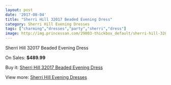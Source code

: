 ```yaml
---
layout: post
date: '2017-08-04'
title: "Sherri Hill 32017 Beaded Evening Dress"
category: Sherri Hill Evening Dresses
tags: ["charming","dresses","party","sherri","dress"]
image: http://img.princessan.com/29003-thickbox_default/sherri-hill-32017-beaded-evening-dress.jpg
---
```

Sherri Hill 32017 Beaded Evening Dress

On Sales: **$489.99**
<a href="https://www.princessan.com/en/13206-sherri-hill-32017-beaded-evening-dress.html"><amp-img layout="responsive" width="600" height="600" src="//img.princessan.com/29003-thickbox_default/sherri-hill-32017-beaded-evening-dress.jpg" alt="Sherri Hill 32017 Beaded Evening Dress 0" /></a>
<a href="https://www.princessan.com/en/13206-sherri-hill-32017-beaded-evening-dress.html"><amp-img layout="responsive" width="600" height="600" src="//img.princessan.com/29007-thickbox_default/sherri-hill-32017-beaded-evening-dress.jpg" alt="Sherri Hill 32017 Beaded Evening Dress 1" /></a>
<a href="https://www.princessan.com/en/13206-sherri-hill-32017-beaded-evening-dress.html"><amp-img layout="responsive" width="600" height="600" src="//img.princessan.com/29006-thickbox_default/sherri-hill-32017-beaded-evening-dress.jpg" alt="Sherri Hill 32017 Beaded Evening Dress 2" /></a>
<a href="https://www.princessan.com/en/13206-sherri-hill-32017-beaded-evening-dress.html"><amp-img layout="responsive" width="600" height="600" src="//img.princessan.com/29005-thickbox_default/sherri-hill-32017-beaded-evening-dress.jpg" alt="Sherri Hill 32017 Beaded Evening Dress 3" /></a>
<a href="https://www.princessan.com/en/13206-sherri-hill-32017-beaded-evening-dress.html"><amp-img layout="responsive" width="600" height="600" src="//img.princessan.com/29004-thickbox_default/sherri-hill-32017-beaded-evening-dress.jpg" alt="Sherri Hill 32017 Beaded Evening Dress 4" /></a>

Buy it: [Sherri Hill 32017 Beaded Evening Dress](https://www.princessan.com/en/13206-sherri-hill-32017-beaded-evening-dress.html "Sherri Hill 32017 Beaded Evening Dress")

View more: [Sherri Hill Evening Dresses](https://www.princessan.com/en/95- "Sherri Hill Evening Dresses")